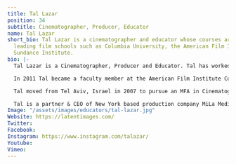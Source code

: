 ```yaml
---
title: Tal Lazar
position: 34
subtitle: Cinematographer, Producer, Educator
name: Tal Lazar
short_bio: Tal Lazar is a cinematographer and educator whose courses are taught at
  leading film schools such as Columbia University, the American Film Institute and
  Sundance Institute.
bio: |-
  Tal Lazar is a Cinematographer, Producer and Educator. Tal has worked on numerous international box office successes, with Vietnam at the forefront. Domestically, Lazar's projects have found homes in theatrical as well as online distribution.

  In 2011 Tal became a faculty member at the American Film Institute Conservatory where he served as a senior lecturer for 7 years. During this time he created Berklee College of Music's online Digital Cinematography course which now runs for 10 years. He is currently a faculty member at Columbia University School of the Arts and the City College of New York, and most recently joined Sundance Institute's Collab platform teaching cinematography to Sundance fellows.

  Tal moved from Tel Aviv, Israel in 2007 to pursue an MFA in Cinematography at the American Film Institute Conservatory in Hollywood. Tal earned his BFA in Film & Television studies at Tel Aviv University, where he won the Sharet Foundation Award for Best Cinematography. He completed his military service at the IDF with a sign of excellence in service bestowed on him by Israeli president Ezer Weizman in 2000.

  Tal is a partner & CEO of New York based production company MiLa Media and heads Quonder, a next generation online learning platform.
Image: "/assets/images/educators/tal-lazar.jpg"
Website: https://latentimages.com/
Twitter: 
Facebook: 
Instagram: https://www.instagram.com/talazar/
Youtube: 
Vimeo: 
---
```


